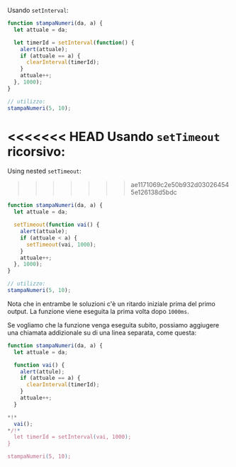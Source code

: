 
Usando `setInterval`:

```js run
function stampaNumeri(da, a) {
  let attuale = da;

  let timerId = setInterval(function() {
    alert(attuale);
    if (attuale == a) {
      clearInterval(timerId);
    }
    attuale++;
  }, 1000);
}

// utilizzo:
stampaNumeri(5, 10);
```

<<<<<<< HEAD
Usando `setTimeout` ricorsivo:
=======
Using nested `setTimeout`:
>>>>>>> ae1171069c2e50b932d030264545e126138d5bdc


```js run
function stampaNumeri(da, a) {
  let attuale = da;

  setTimeout(function vai() {
    alert(attuale);
    if (attuale < a) {
      setTimeout(vai, 1000);
    }
    attuale++;
  }, 1000);
}

// utilizzo:
stampaNumeri(5, 10);
```

Nota che in entrambe le soluzioni c'è un ritardo iniziale prima del primo output. La funzione viene eseguita la prima volta dopo `1000ms`.

Se vogliamo che la funzione venga eseguita subito, possiamo aggiugere una chiamata addizionale su di una linea separata, come questa:

```js run
function stampaNumeri(da, a) {
  let attuale = da;

  function vai() {
    alert(attule);
    if (attuale == a) {
      clearInterval(timerId);
    }
    attuale++;
  }

*!*
  vai();
*/!*
  let timerId = setInterval(vai, 1000);
}

stampaNumeri(5, 10);
```

